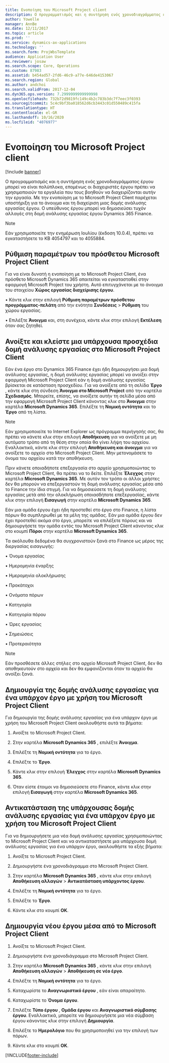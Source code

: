 ```yaml
---
title: Ενοποίηση του Microsoft Project client
description: Ο προγραμματισμός και η συντήρηση ενός χρονοδιαγράμματος έργου μπορεί να είναι πολύπλοκα, επομένως οι διαχειριστές έργου πρέπει να χρησιμοποιούν τα εργαλεία που τους βοηθούν να διαχειρίζονται αυτήν την εργασία. Με την ενοποίηση με το Microsoft Project Client παρέχεται υποστήριξη για το άνοιγμα και τη διαχείριση μιας δομής ανάλυσης εργασίας έργου.
author: Yowelle
manager: AnnBe
ms.date: 12/11/2017
ms.topic: article
ms.prod: ''
ms.service: dynamics-ax-applications
ms.technology: ''
ms.search.form: ProjWbsTemplate
audience: Application User
ms.reviewer: josaw
ms.search.scope: Core, Operations
ms.custom: 87983
ms.assetid: b454ad57-2fd6-46c9-a77e-646de4153067
ms.search.region: Global
ms.author: andchoi
ms.search.validFrom: 2017-12-04
ms.dyn365.ops.version: 7.2999999999999998
ms.openlocfilehash: 732b72d9819fc149c4b2c783b3dc7f7eec3f0393
ms.sourcegitcommit: 5c4c9bf3ba018562d6cb3443c01d550489c415fa
ms.translationtype: HT
ms.contentlocale: el-GR
ms.lasthandoff: 10/16/2020
ms.locfileid: "4076977"
---
```

# <a name="microsoft-project-client-integration"></a>Ενοποίηση του Microsoft Project client

[!include [banner](../includes/banner.md)]

Ο προγραμματισμός και η συντήρηση ενός χρονοδιαγράμματος έργου μπορεί να είναι πολύπλοκα, επομένως οι διαχειριστές έργου πρέπει να χρησιμοποιούν τα εργαλεία που τους βοηθούν να διαχειρίζονται αυτήν την εργασία. Με την ενοποίηση με το Microsoft Project Client παρέχεται υποστήριξη για το άνοιγμα και τη διαχείριση μιας δομής ανάλυσης εργασίας έργου. Ο υπεύθυνος έργου μπορεί να δημοσιεύσει τυχόν αλλαγές στη δομή ανάλυσης εργασίας έργου Dynamics 365 Finance.

> [!NOTE]
> Εάν χρησιμοποιείτε την ενημέρωση Ιουλίου (έκδοση 10.0.4), πρέπει να εγκαταστήσετε το KB 4054797 και το 4055884.

## <a name="configure-the-microsoft-project-client-add-in"></a>Ρύθμιση παραμέτρων του πρόσθετου Microsoft Project Client
Για να είναι δυνατή η ενοποίηση με το Microsoft Project Client, ένα πρόσθετο Microsoft Dynamics 365 απαιτείται να εγκατασταθεί στην εφαρμογή Microsoft Project του χρήστη. Αυτό επιτυγχάνεται με το άνοιγμα του στοιχείου **Χώρος εργασίας διαχείρισης έργου**.

•   Κάντε κλικ στην επιλογή **Ρύθμιση παραμέτρων πρόσθετου προγράμματος-πελάτη** από την ενότητα **Συνδέσεις** > **Ρύθμιση** του χώρου εργασίας.

•   Επιλέξτε **Άνοιγμα** και, στη συνέχεια, κάντε κλικ στην επιλογή **Εκτέλεση** όταν σας ζητηθεί.

## <a name="open-and-edit-an-existing-draft-work-breakdown-structure-in-microsoft-project-client"></a>Ανοίξτε και κλείστε μια υπάρχουσα προσχέδια δομή ανάλυσης εργασίας στο Microsoft Project Client
Εάν ένα έργο στο Dynamics 365 Finance έχει ήδη δημιουργήσει μια δομή ανάλυσης εργασίας, η δομή ανάλυσης εργασίας μπορεί να ανοίξει στην εφαρμογή Microsoft Project Client εάν η δομή ανάλυσης εργασίας βρίσκεται σε κατάσταση προσχεδίου. Για να ανοίξετε από τη σελίδα **Έργο** , κάντε κλικ στη σύνδεση **Άνοιγμα στο Microsoft Project** από την καρτέλα **Σχεδιασμός**. Μπορείτε, επίσης, να ανοίξετε αυτήν τη σελίδα μέσα από την εφαρμογή Microsoft Project Client κάνοντας κλικ στο **Άνοιγμα** στην καρτέλα **Microsoft Dynamics 365**. Επιλέξτε τη **Νομική οντότητα** και το **Έργο** από τη λίστα.

> [!NOTE]
> Εάν χρησιμοποιείτε το Internet Explorer ως πρόγραμμα περιήγησής σας, θα πρέπει να κάνετε κλικ στην επιλογή **Αποθήκευση** για να ανοίξετε με μη αυτόματο τρόπο από τη θέση στην οποία θα γίνει λήψη του αρχείου. Εναλλακτικά, κάντε κλικ στην επιλογή **Αποθήκευση και άνοιγμα** για να ανοίξετε το αρχείο στο Microsoft Project Client. Μην μετονομάσετε το όνομα του αρχείου κατά την αποθήκευση.

Πριν κάνετε οποιαδήποτε επεξεργασία στο αρχείο χρησιμοποιώντας το Microsoft Project Client, θα πρέπει να το δείτε. Επιλέξτε **Έλεγχος** στην καρτέλα **Microsoft Dynamics 365**. Με αυτόν τον τρόπο οι άλλοι χρήστες δεν θα μπορούν να επεξεργαστούν τη δομή ανάλυσης εργασίας μέσα από το Finance την ίδια στιγμή. Για να δημοσιεύσετε τη δομή ανάλυσης εργασίας μετά από την ολοκλήρωση οποιασδήποτε επεξεργασίας, κάντε κλικ στην επιλογή **Εισαγωγή** στην καρτέλα **Microsoft Dynamics 365**.

Εάν μια ομάδα έργου έχει ήδη προστεθεί στο έργο στο Finance, η λίστα πόρων θα συμπληρωθεί με τα μέλη της ομάδας. Εάν μια ομάδα έργου δεν έχει προστεθεί ακόμα στο έργο, μπορείτε να επιλέξετε πόρους και να δημιουργήσετε την ομάδα εντός του Microsoft Project Client κάνοντας κλικ στο κουμπί **Πόροι** στην καρτέλα **Microsoft Dynamics 365**. 

Τα ακόλουθα δεδομένα θα συγχρονιστούν ξανά στο Finance ως μέρος της διεργασίας εισαγωγής:

•   Όνομα εργασίας

•   Ημερομηνία έναρξης

•   Ημερομηνία ολοκλήρωσης

•   Προκάτοχοι

•   Ονόματα πόρων

•   Κατηγορία

•   Κατηγορία πόρου

•   Ώρες εργασίας

•   Σημειώσεις

•   Προτεραιότητα

> [!NOTE]
> Εάν προσθέσετε άλλες στήλες στο αρχείο Microsoft Project Client, δεν θα αποθηκευτούν στο αρχείο και δεν θα εμφανίζονται όταν το αρχείο θα ανοίξει ξανά.

## <a name="create-the-work-breakdown-structure-for-an-existing-project-using-microsoft-project-client"></a>Δημιουργία της δομής ανάλυσης εργασίας για ένα υπάρχον έργο με χρήση του Microsoft Project Client
Για δημιουργία της δομής ανάλυσης εργασίας για ένα υπάρχον έργο με χρήση του Microsoft Project Client ακολουθήστε αυτά τα βήματα:


1.  Ανοίξτε το Microsoft Project Client.

2.  Στην καρτέλα **Microsoft Dynamics 365** , επιλέξτε **Άνοιγμα**.

3.  Επιλέξτε τη **Νομική οντότητα** για το έργο.

4.  Επιλέξτε το **Έργο**.

5.  Κάντε κλικ στην επιλογή **Έλεγχος** στην καρτέλα **Microsoft Dynamics 365**.

6.  Όταν είστε έτοιμοι να δημοσιεύσετε στο Finance, κάντε κλικ στην επιλογή **Εισαγωγή** στην καρτέλα **Microsoft Dynamics 365**.

## <a name="replace-the-existing-work-breakdown-structure-for-an-existing-project-using-microsoft-project-client"></a>Αντικατάσταση της υπάρχουσας δομής ανάλυσης εργασίας για ένα υπάρχον έργο με χρήση του Microsoft Project Client
Για να δημιουργήσετε μια νέα δομή ανάλυσης εργασίας χρησιμοποιώντας το Microsoft Project Client και να αντικαταστήσετε μια υπάρχουσα δομή ανάλυσης εργασίας για ένα υπάρχον έργο, ακολουθήστε τα εξής βήματα:

1.  Ανοίξτε το Microsoft Project Client.

2.  Δημιουργήστε ένα χρονοδιάγραμμα στο Microsoft Project Client.

3.  Στην καρτέλα **Microsoft Dynamics 365** , κάντε κλικ στην επιλογή **Αποθήκευση αλλαγών** > **Αντικατάσταση υπάρχοντος έργου**.

4.  Επιλέξτε τη **Νομική οντότητα** για το έργο.

5.  Επιλέξτε το **Έργο**.

6.  Κάντε κλικ στο κουμπί **OK**.

## <a name="create-a-new-project-from-within-microsoft-project-client"></a>Δημιουργία νέου έργου μέσα από το Microsoft Project Client


1.  Ανοίξτε το Microsoft Project Client.

2.  Δημιουργήστε ένα χρονοδιάγραμμα στο Microsoft Project Client.

3.  Στην καρτέλα **Microsoft Dynamics 365** , κάντε κλικ στην επιλογή **Αποθήκευση αλλαγών** > **Αποθήκευση σε νέο έργο**.

4.  Επιλέξτε τη **Νομική οντότητα** για το έργο.

5.  Καταχωρίστε το **Αναγνωριστικό έργου** , εάν είναι απαραίτητο.

6.  Καταχωρίστε το **Όνομα έργου**.

7.  Επιλέξτε **Τύπο έργου** , **Ομάδα έργου** και **Αναγνωριστικό σύμβασης έργου**. Εναλλακτικά, μπορείτε να δημιουργήσετε μια νέα σύμβαση έργου κάνοντας κλικ στην επιλογή **Δημιουργία**.

8.  Επιλέξτε το **Ημερολόγιο** που θα χρησιμοποιηθεί για την επιλογή των πόρων.

11. Κάντε κλικ στο κουμπί **OK**.


[!INCLUDE[footer-include](../includes/footer-banner.md)]